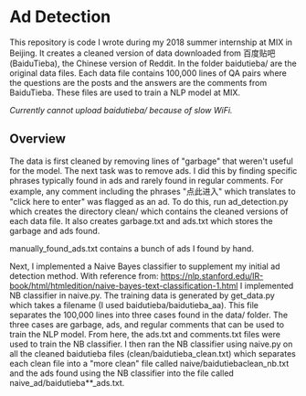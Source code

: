 # Ad Detection
This repository is code I wrote during my 2018 summer internship at MIX in 
Beijing. It creates a cleaned version of data downloaded from 百度贴吧 
(BaiduTieba), the Chinese version of Reddit. In the folder baidutieba/ are the
original data files. Each data file contains 100,000 lines of QA pairs where the
questions are the posts and the answers are the comments from BaiduTieba. These
files are used to train a NLP model at MIX.

_Currently cannot upload baidutieba/ because of slow WiFi._

## Overview
The data is first cleaned by removing lines of "garbage" that weren't useful for
the model. The next task was to remove ads. I did this by finding specific 
phrases typically found in ads and rarely found in regular comments. For 
example, any comment including the phrases "点此进入" which translates to "click 
here to enter" was flagged as an ad. To do this, run ad_detection.py which 
creates the directory clean/ which contains the cleaned versions of each data 
file. It also creates garbage.txt and ads.txt which stores the garbage and ads 
found.

manually_found_ads.txt contains a bunch of ads I found by hand.

Next, I implemented a Naive Bayes classifier to supplement my initial ad 
detection method. With reference from: https://nlp.stanford.edu/IR-book/html/htmledition/naive-bayes-text-classification-1.html 
I implemented NB classifier in naive.py. The training data is generated by 
get_data.py which takes a filename (I used baidutieba/baidutieba_aa). This file
separates the 100,000 lines into three cases found in the data/ folder. The 
three cases are garbage, ads, and regular comments that can be used to train the
NLP model. From here, the ads.txt and comments.txt files were used to train the
NB classifier. I then ran the NB classifier using naive.py on all the cleaned
baidutieba files (clean/baidutieba_clean.txt) which separates each clean file
into a "more clean" file called naive/baidutiebaclean_nb.txt and the ads found
using the NB classifier into the file called naive_ad/baidutieba**_ads.txt.
